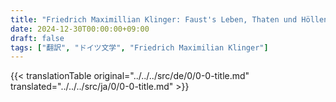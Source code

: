 ```yaml
---
title: "Friedrich Maximillian Klinger: Faust's Leben, Thaten und Höllenfahrt (1799) - 標題"
date: 2024-12-30T00:00:00+09:00
draft: false
tags: ["翻訳", "ドイツ文学", "Friedrich Maximilian Klinger"]
---
```


{{< translationTable original="../../../src/de/0/0-0-title.md" translated="../../../src/ja/0/0-0-title.md" >}}
